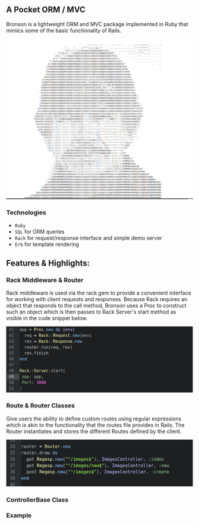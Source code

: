 ## A Pocket ORM / MVC

Bronson is a lightweight ORM and MVC package implemented in Ruby that mimics some of the basic functionality of Rails.

![bronson image][bronson_logo]

### Technologies
- `Ruby`
- `SQL` for ORM queries
- `Rack` for request/response interface and simple demo server
- `Erb` for template rendering

## Features & Highlights:

### Rack Middleware & Router

Rack middleware is used via the rack gem to provide a convenient interface for working with client requests and responses. Because Rack requires an object that responds to the call method, Bronson uses a Proc to construct such an object which is then passes to Rack Server's start method as visible in the code snippet below.

![bronson rack_image][bronson_rack]


### Route & Router Classes

Give users the ability to define custom routes using regular expressions which is akin to the functionality that the routes file provides in Rails. The Router instantiates and stores the different Routes defined by the client.

![bronson router_image][bronson_router]




### ControllerBase Class





### Example


[bronson_router]: docs/images/router_routes.png
[bronson_logo]: docs/images/bronson_logo.png
[bronson_rack]: docs/images/rack_proc_server.png
